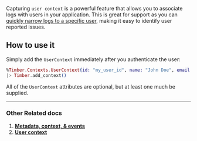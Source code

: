 Capturing `user context` is a powerful feature that allows you to associate logs with users in your application. This is great for support as you can [quickly narrow logs to a specific user](/timber-app/console-log-viewer/tail-a-user), making it easy to identify user reported issues.


## How to use it

Simply add the `UserContext` immediately after you authenticate the user:

```elixir
%Timber.Contexts.UserContext{id: "my_user_id", name: "John Doe", email: "john@doe.com"}
|> Timber.add_context()
```

All of the `UserContext` attributes are optional, but at least one much be supplied.

---

### Other Related docs

1. [**Metadata, context, & events**](/timber-concepts/metadata-context-and-events)
2. [**User context**](/timber-concepts/log-event-json-schema/context/user)
